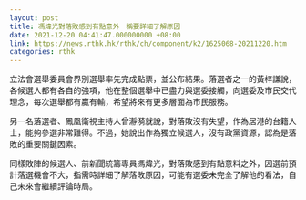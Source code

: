 ```yaml
---
layout: post
title: 馮煒光對落敗感到有點意外　稱要詳細了解原因
date: 2021-12-20 04:41:47.000000000 +08:00
link: https://news.rthk.hk/rthk/ch/component/k2/1625068-20211220.htm
categories: rthk
---
```


立法會選舉委員會界別選舉率先完成點票，並公布結果。落選者之一的黃梓謙說，各候選人都有各自的強項，他在整個選舉中已盡力與選委接觸，向選委及市民交代理念，每次選舉都有贏有輸，希望將來有更多層面為市民服務。

另一名落選者、鳳凰衛視主持人曾瀞漪就說，對落敗沒有失望，作為居港的台籍人士，能夠參選非常難得。不過，她說出作為獨立候選人，沒有政黨資源，認為是落敗的重要關鍵因素。

同樣敗陣的候選人、前新聞統籌專員馮煒光，對落敗感到有點意料之外，因選前預計落選機會不大，指需時詳細了解落敗原因，可能有選委未完全了解他的看法，自己未來會繼續評論時局。
